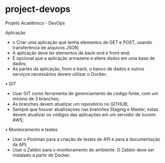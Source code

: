 # project-devops
Projeto Acadêmico - DevOps

Aplicação 
- o Criar uma aplicação que tenha elementos de GET e POST, usando transferência de arquivos JSON;
- A aplicação deve ter elementos de back-end e front-end;
- É opcional que a aplicação armazene e altere dados em uma base de dados;
- As partes da aplicação, front e back, o banco de dados e outros serviços necessários devem utilizar o Docker;
  
• GIT
- Usar GIT como ferramenta de gerenciamento de código fonte, com um mínimo de 3 branches;
- As branches devem atualizar um repositório no GITHUB;
- Sempre que houver atualizações nas branches Staging e Master, estas devem atualizar os códigos das aplicações em um servidor de nuvem AWS;
  
• Monitoramento e testes 
- Usar o Postman para a criação de testes de API e para a documentação da API;
- Usar o Zabbix para o monitoramento do ambiente. O Zabbix deve ser instalado a partir de Docker.
